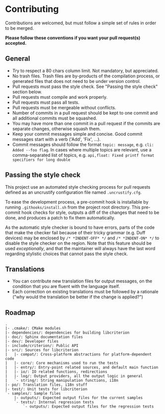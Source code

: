 # Contributing

Contributions are welcomed, but must follow a simple set of rules in order to
be merged.

**Please follow these conventions if you want your pull request(s) accepted.**

## General

* Try to respect a 80 chars column limit. Not mandatory, but appreciated.
* No trash files. Trash files are by-products of the compilation process, or
  generated files that does not need to be under version control.
* Pull requests must pass the style check. See "Passing the style check" section below.
* Pull requests must compile and work properly.
* Pull requests must pass all tests.
* Pull requests must be mergeable without conflicts.
* Number of commits in a pull request should be kept to one commit and all
  additional commits must be squashed.
* You may have more than one commit in a pull request if the commits are
  separate changes, otherwise squash them.
* Keep your commit messages simple and concise. Good commit messages start
  with a verb ('Add', 'Fix', ...).
* Commit messages should follow the format `topic: message`, e.g. `cli: Added --foo flag`.
  In cases where multiple topics are relevant, use a comma-separated list of topics, e.g.
  `api,float: Fixed printf format specifiers for long double`

## Passing the style check

This project use an automated style checking process for pull requests defined as
an uncrustify configuration file named `.uncrustify.cfg`.

To ease the development process, a pre-commit hook is installable by running
`.githooks/install.sh` from the project root directory. This pre-commit hook
checks for style, outputs a diff of the changes that need to be done, and
produces a patch to fix them automatically.

As the automatic style checker is bound to have errors, parts of the code
that make the checker fail because of their tricky grammar (e.g. Duff devices)
may be enclosed by `/* *INDENT-OFF* */` and `/* *INDENT-ON* */` to disable
the style checker on the region. Note that this feature should be used
*exceptionally*, and that the maintainer will always have the last word regarding
stylistic choices that cannot pass the style check.

## Translations

* You can contribute new translation files for output messages, on the
  condition that you are fluent with the language itself.
* Each correction on existing translations must be followed by a
  rationale ("why would the translation be better if the change is applied?")

## Roadmap

    .
    |- .cmake/: CMake modules
    |- dependencies/: dependencies for building libcriterion
    |- doc/: Sphinx documentation files
    |- dev/: Developer files
    |- include/criterion/: Public API
    |- src/: Sources for libcriterion
    |   |- compat/: Cross-platform abstractions for platform-dependent code
    |   |- core/: Core mechanisms used to run the tests
    |   |- entry/: Entry-point related sources, and default main function
    |   |- io/: IO related functions, redirections
    |   |- log/: Output providers, all the output logic in general
    |   `- string/: String manipulation functions, i18n
    |- po/: Translation files, i18n stuff
    |- test/: Unit tests for libcriterion
    `- samples/: Sample files
        |- outputs/: Expected output files for the current samples
        `- tests/: Internal regression tests
            `- outputs/: Expected output files for the regression tests
